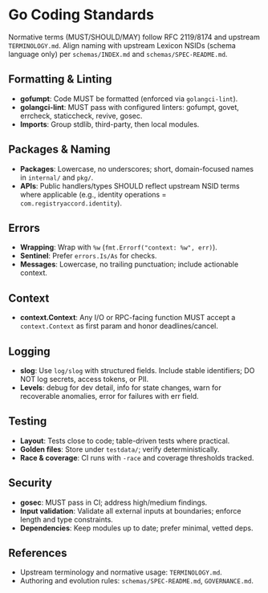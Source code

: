 # Go Coding Standards

Normative terms (MUST/SHOULD/MAY) follow RFC 2119/8174 and upstream `TERMINOLOGY.md`. Align naming with upstream Lexicon NSIDs (schema language only) per `schemas/INDEX.md` and `schemas/SPEC-README.md`.

## Formatting & Linting
- **gofumpt**: Code MUST be formatted (enforced via `golangci-lint`).
- **golangci-lint**: MUST pass with configured linters: gofumpt, govet, errcheck, staticcheck, revive, gosec.
- **Imports**: Group stdlib, third-party, then local modules.

## Packages & Naming
- **Packages**: Lowercase, no underscores; short, domain-focused names in `internal/` and `pkg/`.
- **APIs**: Public handlers/types SHOULD reflect upstream NSID terms where applicable (e.g., identity operations = `com.registryaccord.identity`).

## Errors
- **Wrapping**: Wrap with `%w` (`fmt.Errorf("context: %w", err)`).
- **Sentinel**: Prefer `errors.Is/As` for checks.
- **Messages**: Lowercase, no trailing punctuation; include actionable context.

## Context
- **context.Context**: Any I/O or RPC-facing function MUST accept a `context.Context` as first param and honor deadlines/cancel.

## Logging
- **slog**: Use `log/slog` with structured fields. Include stable identifiers; DO NOT log secrets, access tokens, or PII.
- **Levels**: debug for dev detail, info for state changes, warn for recoverable anomalies, error for failures with err field.

## Testing
- **Layout**: Tests close to code; table-driven tests where practical.
- **Golden files**: Store under `testdata/`; verify deterministically.
- **Race & coverage**: CI runs with `-race` and coverage thresholds tracked.

## Security
- **gosec**: MUST pass in CI; address high/medium findings.
- **Input validation**: Validate all external inputs at boundaries; enforce length and type constraints.
- **Dependencies**: Keep modules up to date; prefer minimal, vetted deps.

## References
- Upstream terminology and normative usage: `TERMINOLOGY.md`.
- Authoring and evolution rules: `schemas/SPEC-README.md`, `GOVERNANCE.md`.
